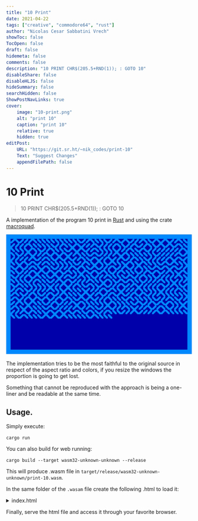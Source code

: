 ```yaml
---
title: "10 Print"
date: 2021-04-22
tags: ["creative", "commodore64", "rust"]
author: "Nicolas Cesar Sabbatini Vrech"
showToc: false
TocOpen: false
draft: false
hidemeta: false 
comments: false
description: "10 PRINT CHR$(205.5+RND(1)); : GOTO 10"
disableShare: false
disableHLJS: false
hideSummary: false
searchHidden: false
ShowPostNavLinks: true
cover:
    image: "10-print.png"
    alt: "print 10"
    caption: "print 10"
    relative: true
    hidden: true
editPost:
    URL: "https://git.sr.ht/~nik_codes/print-10"
    Text: "Suggest Changes"
    appendFilePath: false
---
```

# 10 Print
> 10 PRINT CHR$(205.5+RND(1)); : GOTO 10

A implementation of the program 10 print in [Rust](https://www.rust-lang.org/es) and using the crate [macroquad](https://github.com/not-fl3/macroquad).

![10-print](10-print.png)

The implementation tries to be the most faithful to the original source in respect of the aspect ratio and colors, if you resize the windows the proportion is going to get lost.

Something that cannot be reproduced with the approach is being a one-liner and be readable at the same time.

## Usage.

Simply execute:
```shell
cargo run
```

You can also build for web running:
```shell
cargo build --target wasm32-unknown-unknown --release
```
This will produce .wasm file in `target/release/wasm32-unknown-unknown/print-10.wasm`.

In the same folder of the `.wasam` file create the following .html to load it:

<details><summary>index.html</summary>

```html
<html lang="en">

<head>
    <meta charset="utf-8">
    <title>TITLE</title>
    <style>
        html,
        body,
        canvas {
            margin: 0px;
            padding: 0px;
            width: 100%;
            height: 100%;
            overflow: hidden;
            position: absolute;
            background: black;
            z-index: 0;
        }
    </style>
</head>

<body>
    <canvas id="glcanvas" tabindex='1'></canvas>
    <script src="https://not-fl3.github.io/miniquad-samples/mq_js_bundle_0.3.0.js"></script>
    <script>load("print-10.wasm");</script>
</body>

</html>
```

</details>

Finally, serve the html file and access it through your favorite browser.
